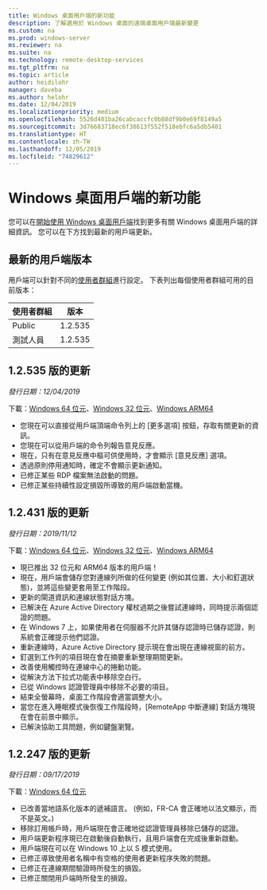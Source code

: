 ```yaml
---
title: Windows 桌面用戶端的新功能
description: 了解適用於 Windows 桌面的遠端桌面用戶端最新變更
ms.custom: na
ms.prod: windows-server
ms.reviewer: na
ms.suite: na
ms.technology: remote-desktop-services
ms.tgt_pltfrm: na
ms.topic: article
author: heidilohr
manager: daveba
ms.author: helohr
ms.date: 12/04/2019
ms.localizationpriority: medium
ms.openlocfilehash: 5526d401ba26cabcaccfc0b88df9b0e69f8149a5
ms.sourcegitcommit: 3d76683718ec6f38613f552f518ebfc6a5db5401
ms.translationtype: HT
ms.contentlocale: zh-TW
ms.lasthandoff: 12/05/2019
ms.locfileid: "74829612"
---
```

# <a name="whats-new-in-the-windows-desktop-client"></a>Windows 桌面用戶端的新功能

您可以在[開始使用 Windows 桌面用戶端](windowsdesktop.md)找到更多有關 Windows 桌面用戶端的詳細資訊。 您可以在下方找到最新的用戶端更新。

## <a name="latest-client-versions"></a>最新的用戶端版本

用戶端可以針對不同的[使用者群組](windowsdesktop-admin.md#configure-user-groups)進行設定。 下表列出每個使用者群組可用的目前版本：

|使用者群組 |版本  |
|-----------|---------|
|Public     |1.2.535  |
|測試人員    |1.2.535  |

## <a name="updates-for-version-12535"></a>1\.2.535 版的更新

*發行日期：12/04/2019*

下載：[Windows 64 位元](https://query.prod.cms.rt.microsoft.com/cms/api/am/binary/RE4k7jH)、[Windows 32 位元](https://query.prod.cms.rt.microsoft.com/cms/api/am/binary/RE4k7jL)、[Windows ARM64](https://query.prod.cms.rt.microsoft.com/cms/api/am/binary/RE4k27O)

- 您現在可以直接從用戶端頂端命令列上的 [更多選項] 按鈕，存取有關更新的資訊。
- 您現在可以從用戶端的命令列報告意見反應。
- 現在，只有在意見反應中樞可供使用時，才會顯示 [意見反應] 選項。
- 透過原則停用通知時，確定不會顯示更新通知。
- 已修正某些 RDP 檔案無法啟動的問題。
- 已修正某些持續性設定損毀所導致的用戶端啟動當機。

## <a name="updates-for-version-12431"></a>1\.2.431 版的更新

*發行日期：2019/11/12*

下載：[Windows 64 位元](https://query.prod.cms.rt.microsoft.com/cms/api/am/binary/RE48kow)、[Windows 32 位元](https://query.prod.cms.rt.microsoft.com/cms/api/am/binary/RE48koA)、[Windows ARM64](https://query.prod.cms.rt.microsoft.com/cms/api/am/binary/RE48zYj)

- 現已推出 32 位元和 ARM64 版本的用戶端！
- 現在，用戶端會儲存您對連線列所做的任何變更 (例如其位置、大小和釘選狀態)，並將這些變更套用至工作階段。
- 更新的閘道資訊和連線狀態對話方塊。
- 已解決在 Azure Active Directory 權杖過期之後嘗試連線時，同時提示兩個認證的問題。
- 在 Windows 7 上，如果使用者在伺服器不允許其儲存認證時已儲存認證，則系統會正確提示他們認證。
- 重新連線時，Azure Active Directory 提示現在會出現在連線視窗的前方。
- 釘選到工作列的項目現在會在摘要重新整理期間更新。
- 改善使用觸控時在連線中心的捲動功能。
- 從解決方法下拉式功能表中移除空白行。
- 已從 Windows 認證管理員中移除不必要的項目。
- 結束全螢幕時，桌面工作階段會適當調整大小。
- 當您在進入睡眠模式後恢復工作階段時，[RemoteApp 中斷連線] 對話方塊現在會在前景中顯示。
- 已解決協助工具問題，例如鍵盤瀏覽。

## <a name="updates-for-version-12247"></a>1\.2.247 版的更新

*發行日期：09/17/2019*

下載：[Windows 64 位元](https://query.prod.cms.rt.microsoft.com/cms/api/am/binary/RE3LkSa)

- 已改善當地語系化版本的遞補語言。 (例如，FR-CA 會正確地以法文顯示，而不是英文。)
- 移除訂用帳戶時，用戶端現在會正確地從認證管理員移除已儲存的認證。
- 用戶端更新程序現已在啟動後自動執行，且用戶端會在完成後重新啟動。
- 用戶端現在可以在 Windows 10 上以 S 模式使用。
- 已修正導致使用者名稱中有空格的使用者更新程序失敗的問題。
- 已修正在連線期間驗證時所發生的損毀。
- 已修正關閉用戶端時所發生的損毀。
